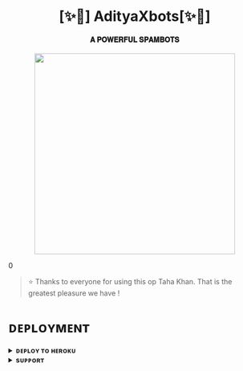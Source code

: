 <h1 align="center"><b>[✨🥀] AdityaXbots[✨🥀]</b></h1>

<h4 align="center"> 𝐀 𝐏𝐎𝐖𝐄𝐑𝐅𝐔𝐋 𝐒𝐏𝐀𝐌𝐁𝐎𝐓𝐒</h4>

<p align="center"><a href="https://t.me/Chatting_support_group"><img src="https://telegra.ph/file/fff0c530406fcd3e2228a.jpg" width="400"></a></p>0


> ⭐️ Thanks to everyone for using this op Taha Khan. That is the greatest pleasure we have !


# ᴅᴇᴘʟᴏʏᴍᴇɴᴛ


<details>
<summary><b>ᴅᴇᴘʟᴏʏ ᴛᴏ ʜᴇʀᴏᴋᴜ</b></summary>
<br>

[![Deploy](https://www.herokucdn.com/deploy/button.svg)](https://dashboard.heroku.com/new?template=https://github.com/Tahakhanop786/Khanspam)

</details>


<details>
<summary><b>sᴜᴘᴘᴏʀᴛ</b></summary>
<br>

<a href="https://t.me/indianlok"><img src="https://img.shields.io/badge/Join-Telegram%20Channel-red.svg?logo=Telegram"></a>

</details>
